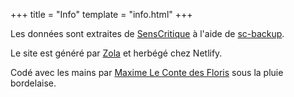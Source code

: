 +++
title = "Info"
template = "info.html"
+++

Les données sont extraites de [SensCritique](https://senscritique.com) à l'aide de [sc-backup](https://github.com/sc-backup).

Le site est généré par [Zola](https://getzola.org) et herbégé chez Netlify.

Codé avec les mains par [Maxime Le Conte des Floris](https://www.mlcdf.fr) sous la pluie bordelaise.